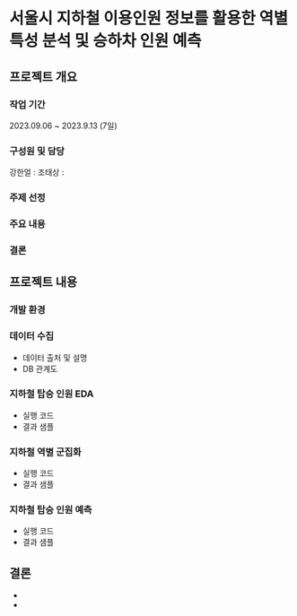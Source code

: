 # 서울시 지하철 이용인원 정보를 활용한 역별 특성 분석 및 승하차 인원 예측

## 프로젝트 개요

### 작업 기간
2023.09.06 ~ 2023.9.13 (7일)

### 구성원 및 담당
강한얼 : 
조태상 : 

### 주제 선정

### 주요 내용

### 결론


## 프로젝트 내용

### 개발 환경

### 데이터 수집
- 데이터 출처 및 설명
- DB 관계도

### 지하철 탑승 인원 EDA
- 실행 코드
- 결과 샘플

### 지하철 역별 군집화
- 실행 코드
- 결과 샘플

### 지하철 탑승 인원 예측
- 실행 코드
- 결과 샘플

## 결론
-
-
